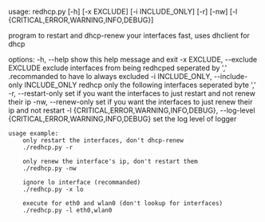 usage: redhcp.py [-h] [-x EXCLUDE] [-i INCLUDE_ONLY] [-r] [-nw] [-l {CRITICAL,ERROR,WARNING,INFO,DEBUG}]

program to restart and dhcp-renew your interfaces fast, uses dhclient for dhcp

options:
  -h, --help            show this help message and exit
  -x EXCLUDE, --exclude EXCLUDE
                        exclude interfaces from being redhcped seperated by ',' .recommanded to have lo always excluded
  -i INCLUDE_ONLY, --include-only INCLUDE_ONLY
                        redhcp only the following interfaces seperated byte ','
  -r, --restart-only    set if you want the interfaces to just restart and not renew their ip
  -nw, --renew-only     set if you want the interfaces to just renew their ip and not restart
  -l {CRITICAL,ERROR,WARNING,INFO,DEBUG}, --log-level {CRITICAL,ERROR,WARNING,INFO,DEBUG}
                        set the log level of logger

    usage example:
        only restart the interfaces, don't dhcp-renew
        ./redhcp.py -r

        only renew the interface's ip, don't restart them
        ./redhcp.py -nw

        ignore lo interface (recommanded)
        ./redhcp.py -x lo

        execute for eth0 and wlan0 (don't lookup for interfaces) 
        ./redhcp.py -l eth0,wlan0
    
                                                                                                                                                                                                                                             
